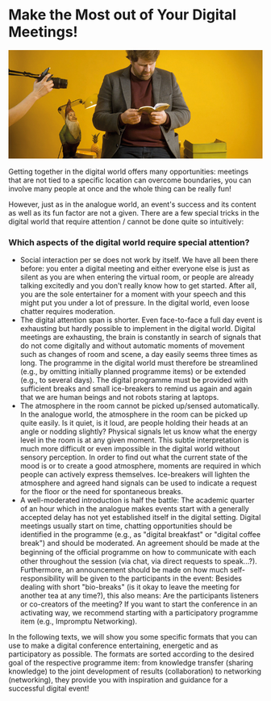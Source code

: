 # Make the Most out of Your Digital Meetings!

![](../.gitbook/assets/gitbook_datenschutz_750x320.jpg)

Getting together in the digital world offers many opportunities: meetings that are not tied to a specific location can overcome boundaries, you can involve many people at once and the whole thing can be really fun!

However, just as in the analogue world, an event's success and its content as well as its fun factor are not a given. There are a few special tricks in the digital world that require attention / cannot be done quite so intuitively:

### Which aspects of the digital world require special attention?

* Social interaction per se does not work by itself. We have all been there before: you enter a digital meeting and either everyone else is just as silent as you are when entering the virtual room, or people are already talking excitedly and you don't really know how to get started. After all, you are the sole entertainer for a moment with your speech and this might put you under a lot of pressure. In the digital world, even loose chatter requires moderation.
* The digital attention span is shorter. Even face-to-face a full day event is exhausting but hardly possible to implement in the digital world. Digital meetings are exhausting, the brain is constantly in search of signals that do not come digitally and without automatic moments of movement such as changes of room and scene, a day easily seems three times as long. The programme in the digital world must therefore be streamlined \(e.g., by omitting initially planned programme items\) or be extended \(e.g., to several days\). The digital programme must be provided with sufficient breaks and small ice-breakers to remind us again and again that we are human beings and not robots staring at laptops.
* The atmosphere in the room cannot be picked up/sensed automatically. In the analogue world, the atmosphere in the room can be picked up quite easily. Is it quiet, is it loud, are people holding their heads at an angle or nodding slightly? Physical signals let us know what the energy level in the room is at any given moment. This subtle interpretation is much more difficult or even impossible in the digital world without sensory perception. In order to find out what the current state of the mood is or to create a good atmosphere, moments are required in which people can actively express themselves. Ice-breakers will lighten the atmosphere and agreed hand signals can be used to indicate a request for the floor or the need for spontaneous breaks.
* A well-moderated introduction is half the battle: The academic quarter of an hour which in the analogue makes events start with a generally accepted delay has not yet established itself in the digital setting. Digital meetings usually start on time, chatting opportunities should be identified in the programme \(e.g., as "digital breakfast" or "digital coffee break"\) and should be moderated. An agreement should be made at the beginning of the oﬃcial programme on how to communicate with each other throughout the session \(via chat, via direct requests to speak...?\). Furthermore, an announcement should be made on how much self-responsibility will be given to the participants in the event: Besides dealing with short "bio-breaks" \(is it okay to leave the meeting for another tea at any time?\), this also means: Are the participants listeners or co-creators of the meeting? If you want to start the conference in an activating way, we recommend starting with a participatory programme item \(e.g., Impromptu Networking\).

In the following texts, we will show you some specific formats that you can use to make a digital conference entertaining, energetic and as participatory as possible. The formats are sorted according to the desired goal of the respective programme item: from knowledge transfer \(sharing knowledge\) to the joint development of results \(collaboration\) to networking \(networking\), they provide you with inspiration and guidance for a successful digital event!

